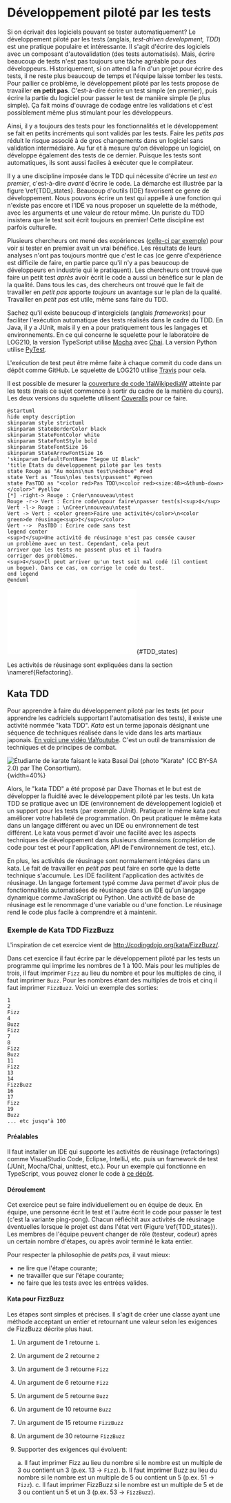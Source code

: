 # Développement piloté par les tests

Si on écrivait des logiciels pouvant se tester automatiquement?
Le développement piloté par les tests (anglais, *test-driven development, TDD*) est une pratique populaire et intéressante.
Il s'agit d'écrire des logiciels avec un composant d'autovalidation (des tests automatisés).
Mais, écrire beaucoup de tests n'est pas toujours une tâche agréable pour des développeurs.
Historiquement, si on attend la fin d'un projet pour écrire des tests, il ne reste plus beaucoup de temps et l'équipe laisse tomber les tests.
Pour pallier ce problème, le développement piloté par les tests propose de travailler **en petit pas**. C'est-à-dire écrire un test simple (en premier), puis écrire la partie du logiciel pour passer le test de manière simple (le plus simple).
Ça fait moins d'ouvrage de codage entre les validations et c'est possiblement même plus stimulant pour les développeurs.

Ainsi, il y a toujours des tests pour les fonctionnalités et le développement se fait en petits incréments qui sont validés par les tests.
Faire les *petits pas* réduit le risque associé à de gros changements dans un logiciel sans validation intermédiaire.
Au fur et à mesure qu'on développe un logiciel, on développe également des tests de ce dernier.
Puisque les tests sont automatiques, ils sont aussi faciles à exécuter que le compilateur.

Il y a une discipline imposée dans le TDD qui nécessite d'écrire un *test en premier*, c'est-à-dire *avant* d'écrire le code.
La démarche est illustrée par la figure&nbsp;\ref{TDD_states}.
Beaucoup d'outils (IDE) favorisent ce genre de développement.
Nous pouvons écrire un test qui appelle à une fonction qui n'existe pas encore et l'IDE va nous proposer un squelette de la méthode, avec les arguments et une valeur de retour même.
Un puriste du TDD insistera que le test soit écrit toujours en premier!
Cette discipline est parfois culturelle. 

Plusieurs chercheurs ont mené des expériences ([celle-ci par exemple](https://ieeexplore.ieee.org/document/8405634)) pour voir si tester en premier avait un vrai bénéfice.
Les résultats de leurs analyses n'ont pas toujours montré que c'est le cas (ce genre d'expérience est difficile de faire, en partie parce qu'il n'y a pas beaucoup de développeurs en industrie qui le pratiquent).
Les chercheurs ont trouvé que faire un petit test *après* avoir écrit le code a aussi un bénéfice sur le plan de la qualité.
Dans tous les cas, des chercheurs ont trouvé que le fait de travailler en *petit pas* apporte *toujours* un avantage sur le plan de la qualité.
Travailler en *petit pas* est utile, même sans faire du TDD.

Sachez qu'il existe beaucoup d'intergiciels (anglais *frameworks*) pour faciliter l'exécution automatique des tests réalisés dans le cadre du TDD.
En Java, il y a JUnit, mais il y en a pour pratiquement tous les langages et environnements.
En ce qui concerne le squelette pour le laboratoire de LOG210, la version TypeScript utilise [Mocha](https://mochajs.org/index.html) avec [Chai](https://www.chaijs.com/).
La version Python utilise [PyTest](https://docs.pytest.org/en/latest/).

L'exécution de test peut être même faite à chaque commit du code dans un dépôt comme GitHub. Le squelette de LOG210 utilise [Travis](https://travis-ci.org/) pour cela.

Il est possible de mesurer la [couverture de code \faWikipediaW](https://fr.wikipedia.org/wiki/Couverture_de_code) atteinte par les tests (mais ce sujet commence à sortir du cadre de la matière du cours). Les deux versions du squelette utilisent [Coveralls](https://coveralls.io/) pour ce faire.

```{.plantuml hide-image=true plantuml-filename=build/images/diag_etats_TDD.pdf}
@startuml
hide empty description
skinparam style strictuml
skinparam StateBorderColor black
skinparam StateFontColor white
skinparam StateFontStyle bold
skinparam StateFontSize 16
skinparam StateArrowFontSize 16
'skinparam DefaultFontName "Segoe UI Black"
'title États du développement piloté par les tests
state Rouge as "Au moins\nun test\néchoue" #red
state Vert as "Tous\nles tests\npassent" #green
state PasTDD as "<color red>Pas TDD\n<color red><size:48><&thumb-down></color>" #yellow
[*] -right-> Rouge : Créer\nnouveau\ntest
Rouge -r-> Vert : Écrire code\npour faire\npasser test(s)<sup>‡</sup>
Vert -l-> Rouge : \nCréer\nnouveau\ntest
Vert -> Vert : <color green>Faire une activité</color>\n<color green>de réusinage<sup>†</sup></color>
Vert -->  PasTDD : Écrire code sans test
legend center
<sup>†</sup>Une activité de réusinage n'est pas censée causer
un problème avec un test. Cependant, cela peut
arriver que les tests ne passent plus et il faudra
corriger des problèmes.
<sup>‡</sup>Il peut arriver qu'un test soit mal codé (il contient
un bogue). Dans ce cas, on corrige le code du test.
end legend
@enduml
```

![États du développement piloté par les tests.](build/images/diag_etats_TDD.pdf){#TDD_states}

Les activités de réusinage sont expliquées dans la section \nameref{Refactoring}.  

## Kata TDD

Pour apprendre à faire du développement piloté par les tests (et pour apprendre les cadriciels supportant l'automatisation des tests), il existe une activité nommée "kata TDD". 
*Kata* est un terme japonais désignant une séquence de techniques réalisée dans le vide dans les arts martiaux japonais. 
[En voici une vidéo \faYoutube](https://www.youtube.com/watch?v=DmPk_A-RU50).
C'est un outil de transmission de techniques et de principes de combat.

![Étudiante de karate faisant le kata *Basai Dai* (photo ["Karate"](https://www.flickr.com/photos/the-consortium/4507180302/) [(CC BY-SA 2.0)](https://creativecommons.org/licenses/by-sa/2.0/) par [The Consortium](https://www.flickr.com/people/the-consortium/)).](images/karate.jpg){width=40%}

Alors, le "kata TDD" a été proposé par Dave Thomas et le but est de développer la fluidité avec le développement piloté par les tests. 
Un kata TDD se pratique avec un IDE (environnement de développement logiciel) et un support pour les tests (par exemple JUnit). 
Pratiquer le même kata peut améliorer votre habileté de programmation. 
On peut pratiquer le même kata dans un langage différent ou avec un IDE ou environnement de test différent. 
Le kata vous permet d'avoir une facilité avec les aspects techniques de développement dans plusieurs dimensions (complétion de code pour test et pour l'application, API de l'environnement de test, etc.).

En plus, les activités de réusinage sont normalement intégrées dans un kata. 
Le fait de travailler en *petit pas* peut faire en sorte que la dette technique s'accumule.
Les IDE facilitent l'application des activités de réusinage. 
Un langage fortement typé comme Java permet d'avoir plus de fonctionnalités automatisées de réusinage dans un IDE qu'un langage dynamique comme JavaScript ou Python. 
Une activité de base de réusinage est le renommage d'une variable ou d'une fonction. 
Le réusinage rend le code plus facile à comprendre et à maintenir.

### Exemple de Kata TDD FizzBuzz

L'inspiration de cet exercice vient de http://codingdojo.org/kata/FizzBuzz/.

Dans cet exercice il faut écrire par le développement piloté par les tests un programme qui imprime les nombres de 1 à 100.
Mais pour les multiples de trois, il faut imprimer `Fizz` au lieu du nombre et pour les multiples de cinq, il faut imprimer `Buzz`. Pour les nombres étant des multiples de trois et cinq il faut imprimer `FizzBuzz`. Voici un exemple des sorties:

```
1
2
Fizz
4
Buzz
Fizz
7
8
Fizz
Buzz
11
Fizz
13
14
FizzBuzz
16
17
Fizz
19
Buzz
... etc jusqu'à 100
```

#### Préalables

Il faut installer un IDE qui supporte les activités de réusinage (refactorings) comme VisualStudio Code, Eclipse, IntelliJ, etc. puis un framework de test (JUnit, Mocha/Chai, unittest, etc.).
Pour un exemple qui fonctionne en TypeScript, vous pouvez cloner le code à [ce dépôt](https://github.com/profcfuhrmanets/typescript-tdd-kata).

#### Déroulement

Cet exercice peut se faire individuellement ou en équipe de deux.
En équipe, une personne écrit le test et l'autre écrit le code pour passer le test (c'est la variante ping-pong).
Chacun réfléchit aux activités de réusinage éventuelles lorsque le projet est dans l'état vert (Figure&nbsp;\ref{TDD_states}).
Les membres de l'équipe peuvent changer de rôle (testeur, codeur) après un certain nombre d'étapes, ou après avoir terminé le kata entier.

Pour respecter la philosophie de *petits pas,* il vaut mieux:

- ne lire que l'étape courante;
- ne travailler que sur l'étape courante;
- ne faire que les tests avec les entrées valides.

#### Kata pour FizzBuzz

Les étapes sont simples et précises.
Il s'agit de créer une classe ayant une méthode acceptant un entier et retournant une valeur selon les exigences de FizzBuzz décrite plus haut.

1. Un argument de 1 retourne `1`.
2. Un argument de 2 retourne `2`
3. Un argument de 3 retourne `Fizz`
4. Un argument de 6 retourne `Fizz`
5. Un argument de 5 retourne `Buzz`
6. Un argument de 10 retourne `Buzz`
7. Un argument de 15 retourne `FizzBuzz`
8. Un argument de 30 retourne `FizzBuzz`
9. Supporter des exigences qui évoluent:

    a. Il faut imprimer Fizz au lieu du nombre si le nombre est un multiple de 3 ou contient un 3 (p.ex. 13 → `Fizz`).
    b. Il faut imprimer Buzz au lieu du nombre si le nombre est un multiple de 5 ou contient un 5 (p.ex. 51 → `Fizz`).
    c. Il faut imprimer FizzBuzz si le nombre est un multiple de 5 et de 3 ou contient un 5 et un 3 (p.ex. 53 → `FizzBuzz`).


